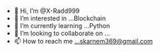- 👋 Hi, I’m @X-Radd999
- 👀 I’m interested in ...Blockchain
- 🌱 I’m currently learning ...Python
- 💞️ I’m looking to collaborate on ...
- 📫 How to reach me ...skarnem369@gmail.com

<!---
X-Radd999/X-Radd999 is a ✨ special ✨ repository because its `README.md` (this file) appears on your GitHub profile.
You can click the Preview link to take a look at your changes.
--->
